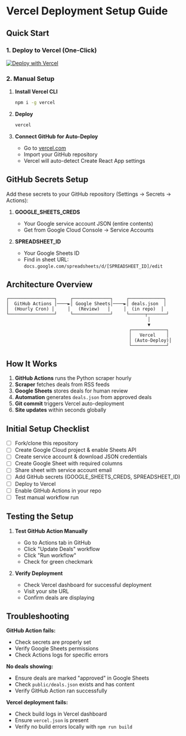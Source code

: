 # Vercel Deployment Setup Guide

## Quick Start

### 1. Deploy to Vercel (One-Click)

[![Deploy with Vercel](https://vercel.com/button)](https://vercel.com/new/clone?repository-url=https://github.com/YOUR_USERNAME/savingsguru-modern)

### 2. Manual Setup

1. **Install Vercel CLI**
   ```bash
   npm i -g vercel
   ```

2. **Deploy**
   ```bash
   vercel
   ```

3. **Connect GitHub for Auto-Deploy**
   - Go to [vercel.com](https://vercel.com)
   - Import your GitHub repository
   - Vercel will auto-detect Create React App settings

## GitHub Secrets Setup

Add these secrets to your GitHub repository (Settings → Secrets → Actions):

1. **GOOGLE_SHEETS_CREDS**
   - Your Google service account JSON (entire contents)
   - Get from Google Cloud Console → Service Accounts

2. **SPREADSHEET_ID**
   - Your Google Sheets ID
   - Find in sheet URL: `docs.google.com/spreadsheets/d/[SPREADSHEET_ID]/edit`

## Architecture Overview

```
┌─────────────────┐     ┌──────────────┐     ┌─────────────┐
│  GitHub Actions │────►│ Google Sheets│────►│ deals.json  │
│  (Hourly Cron) │     │   (Review)   │     │  (in repo)  │
└─────────────────┘     └──────────────┘     └──────┬───────┘
                                                     │
                                                     ▼
                                              ┌─────────────┐
                                              │   Vercel    │
                                              │ (Auto-Deploy)│
                                              └─────────────┘
```

## How It Works

1. **GitHub Actions** runs the Python scraper hourly
2. **Scraper** fetches deals from RSS feeds
3. **Google Sheets** stores deals for human review
4. **Automation** generates `deals.json` from approved deals
5. **Git commit** triggers Vercel auto-deployment
6. **Site updates** within seconds globally

## Initial Setup Checklist

- [ ] Fork/clone this repository
- [ ] Create Google Cloud project & enable Sheets API
- [ ] Create service account & download JSON credentials
- [ ] Create Google Sheet with required columns
- [ ] Share sheet with service account email
- [ ] Add GitHub secrets (GOOGLE_SHEETS_CREDS, SPREADSHEET_ID)
- [ ] Deploy to Vercel
- [ ] Enable GitHub Actions in your repo
- [ ] Test manual workflow run

## Testing the Setup

1. **Test GitHub Action Manually**
   - Go to Actions tab in GitHub
   - Click "Update Deals" workflow
   - Click "Run workflow"
   - Check for green checkmark

2. **Verify Deployment**
   - Check Vercel dashboard for successful deployment
   - Visit your site URL
   - Confirm deals are displaying

## Troubleshooting

**GitHub Action fails:**
- Check secrets are properly set
- Verify Google Sheets permissions
- Check Actions logs for specific errors

**No deals showing:**
- Ensure deals are marked "approved" in Google Sheets
- Check `public/deals.json` exists and has content
- Verify GitHub Action ran successfully

**Vercel deployment fails:**
- Check build logs in Vercel dashboard
- Ensure `vercel.json` is present
- Verify no build errors locally with `npm run build`